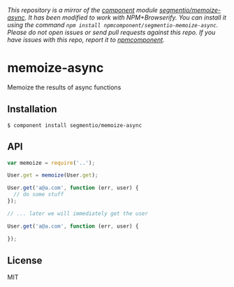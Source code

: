 *This repository is a mirror of the [component](http://component.io) module [segmentio/memoize-async](http://github.com/segmentio/memoize-async). It has been modified to work with NPM+Browserify. You can install it using the command `npm install npmcomponent/segmentio-memoize-async`. Please do not open issues or send pull requests against this repo. If you have issues with this repo, report it to [npmcomponent](https://github.com/airportyh/npmcomponent).*

# memoize-async

  Memoize the results of async functions

## Installation

    $ component install segmentio/memoize-async

## API

  ```javascript
  var memoize = require('..');

  User.get = memoize(User.get);

  User.get('a@a.com', function (err, user) {
    // do some stuff
  });

  // ... later we will immediately get the user

  User.get('a@a.com', function (err, user) {

  });


  ```



## License

  MIT
